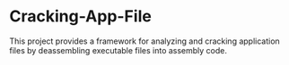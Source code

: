 # Cracking-App-File
This project provides a framework for analyzing and cracking application files by deassembling executable files into assembly code.
